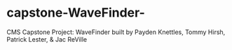 # capstone-WaveFinder-
CMS Capstone Project: WaveFinder built by Payden Knettles, Tommy Hirsh, Patrick Lester, &amp; Jac ReVille
